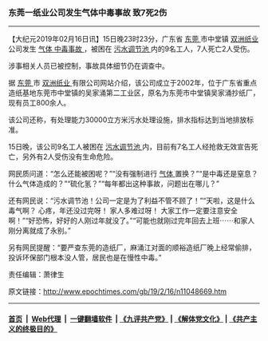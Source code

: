 ### 东莞一纸业公司发生气体中毒事故 致7死2伤
------------------------

<p>
 【大纪元2019年02月16日讯】15日晚23时23分，广东省
 <a href="http://www.epochtimes.com/gb/tag/%E4%B8%9C%E8%8E%9E.html">
  东莞
 </a>
 市中堂镇
 <a href="http://www.epochtimes.com/gb/tag/%E5%8F%8C%E6%B4%B2%E7%BA%B8%E4%B8%9A.html">
  双洲纸业
 </a>
 公司发生
 <a href="http://www.epochtimes.com/gb/tag/%E6%B0%94%E4%BD%93.html">
  气体
 </a>
 <a href="http://www.epochtimes.com/gb/tag/%E4%B8%AD%E6%AF%92%E4%BA%8B%E6%95%85.html">
  中毒事故
 </a>
 ，被困在
 <a href="http://www.epochtimes.com/gb/tag/%E6%B1%A1%E6%B0%B4%E8%B0%83%E8%8A%82%E6%B1%A0.html">
  污水调节池
 </a>
 内的9名工人，7人死亡2人受伤。
</p>
<p>
 涉事相关人员已被控制，事故具体细节仍在调查中。
</p>
<p>
 据
 <a href="http://www.epochtimes.com/gb/tag/%E4%B8%9C%E8%8E%9E.html">
  东莞
 </a>
 市
 <a href="http://www.epochtimes.com/gb/tag/%E5%8F%8C%E6%B4%B2%E7%BA%B8%E4%B8%9A.html">
  双洲纸业
 </a>
 有限公司网站介绍，该公司成立于2002年，位于广东省重点造纸基地东莞市中堂镇的吴家涌第二工业区，原名为东莞市中堂镇吴家涌抄纸厂，现有员工800余人。
</p>
<p>
 该公司还称，有处理能力30000立方米污水处理设施，排水指标达到当地排放标准。
</p>
<p>
 15日晚，该公司9名工人被困在
 <a href="http://www.epochtimes.com/gb/tag/%E6%B1%A1%E6%B0%B4%E8%B0%83%E8%8A%82%E6%B1%A0.html">
  污水调节池
 </a>
 内，目前有7名工人经抢救无效宣告死亡，另外有2人受伤没有生命危险。
</p>
<p>
 网民质问道：“怎么还能被困呢？”“没有强制进行
 <a href="http://www.epochtimes.com/gb/tag/%E6%B0%94%E4%BD%93.html">
  气体
 </a>
 置换？”“是中毒还是窒息？什么气体造成的？”“硫化氢？”“每年都出这种事故，问题出在哪儿？”
</p>
<p>
 还有网民说：“污水调节池！公司一定是为了利益不管不顾了！”“天啦，这是什么毒气啊？ 心疼，年还没过完呀！ 家人多难过呀！ 大家工作一定要注意安全啊！”“好恐怖，好好的人刚过年就没了。”“可能也就刚过完年回去上班⋯⋯和家人刚分离就成了永别。”
</p>
<p>
 另有网民提醒：“要严查东莞的造纸厂，麻涌江对面的顺裕造纸厂晚上经常偷排，投诉环保部门根本没人管，居民也是在慢性中毒。”
</p>
<p>
 责任编辑：萧律生
</p>

原文链接：http://www.epochtimes.com/gb/19/2/16/n11048669.htm


------------------------
#### [首页](https://github.com/gfw-breaker/banned-news/blob/master/README.md) &nbsp;|&nbsp; [Web代理](https://github.com/labour-camp/helloworld) &nbsp;|&nbsp; [一键翻墙软件](https://github.com/gfw-breaker/nogfw/blob/master/README.md) &nbsp;| [《九评共产党》](https://github.com/gfw-breaker/9ping.md/blob/master/README.md#九评之一评共产党是什么) | [《解体党文化》](https://github.com/gfw-breaker/jtdwh.md/blob/master/README.md) | [《共产主义的终极目的》](https://github.com/gfw-breaker/gczydzjmd.md/blob/master/README.md)

